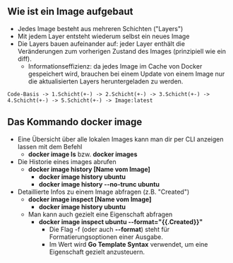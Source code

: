 ## Wie ist ein Image aufgebaut

* Jedes Image besteht aus mehreren Schichten ("Layers")
* Mit jedem Layer entsteht wiederum selbst ein neues Image
* Die Layers bauen aufeinander auf: jeder Layer enthält die Veränderungen 
zum vorherigen Zustand des Images (prinzipiell wie ein diff).
  * Informationseffizienz: da jedes Image im Cache von Docker gespeichert wird,
  brauchen bei einem Update von einem Image nur die aktualisierten Layers 
  heruntergeladen zu werden.

```
Code-Basis -> 1.Schicht(+-) -> 2.Schicht(+-) -> 3.Schicht(+-) -> 4.Schicht(+-) -> 5.Schicht(+-) -> Image:latest
```

## Das Kommando **docker image**

* Eine Übersicht über alle lokalen Images kann man dir per CLI anzeigen 
lassen mit dem Befehl
  * **docker image ls** bzw. **docker images**
* Die Historie eines images abrufen
  * **docker image history [Name vom Image]**
    * **docker image history ubuntu**
    * **docker image history --no-trunc ubuntu**
* Detaillierte Infos zu einem Image abfragen (z.B. "Created")
  * **docker image inspect [Name vom Image]**
    * **docker image history ubuntu**
  * Man kann auch gezielt eine Eigenschaft abfragen
    * **docker image inspect ubuntu --format="{{.Created}}"**
      * Die Flag -f (oder auch **--format**) steht für Formatierungsoptionen einer Ausgabe.
      * Im Wert wird **Go Template Syntax** verwendet, um eine Eigenschaft gezielt anzusteuern.




